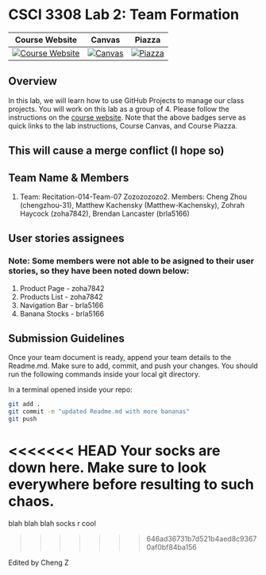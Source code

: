 # CSCI 3308 Lab 2: Team Formation

|                                                Course Website                                                 |                                                   Canvas                                                    |                                              Piazza                                               |
| :-----------------------------------------------------------------------------------------------------------: | :---------------------------------------------------------------------------------------------------------: | :-----------------------------------------------------------------------------------------------: |
| [![Course Website](https://img.shields.io/badge/Labs-Lab2-0A4D99)](https://cuboulder-csci3308.pages.dev/docs/labs/lab2/) | [![Canvas](https://img.shields.io/badge/Canvas-CSCI3308-CFB87C)](https://canvas.colorado.edu/courses/86400) | [![Piazza](https://img.shields.io/badge/-Piazza-3e7aab)](https://piazza.com/class/l6xrg9j9pa37pa) |

## Overview
In this lab, we will learn how to use GitHub Projects to manage our class projects. You will work on this lab as a group of 4. Please follow the instructions on the [course website](https://cuboulder-csci3308.pages.dev/docs/labs/lab2/). Note that the above badges serve as quick links to the lab instructions, Course Canvas, and Course Piazza. 

## This will cause a merge conflict (I hope so)
## Team Name & Members
1. Team: Recitation-014-Team-07
Zozozozozo2. Members: Cheng Zhou (chengzhou-31), Matthew Kachensky (Matthew-Kachensky), Zohrah Haycock (zoha7842), Brendan Lancaster (brla5166)

## User stories assignees
### Note: Some members were not able to be asigned to their user stories, so they have been noted down below:
1. Product Page - zoha7842
2. Products List - zoha7842
3. Navigation Bar - brla5166
4. Banana Stocks - brla5166

## Submission Guidelines
Once your team document is ready, append your team details to the Readme.md. Make sure to add, commit, and push your changes. You should run the following commands inside your local git directory.

In a terminal opened inside your repo:

```bash
git add .
git commit -m "updated Readme.md with more bananas"
git push
```


<<<<<<< HEAD
Your socks are down here.
Make sure to look everywhere before resulting to such chaos.
=======
blah blah blah
socks r cool
>>>>>>> 646ad36731b7d521b4aed8c93670af0bf84ba156


Edited by Cheng Z
